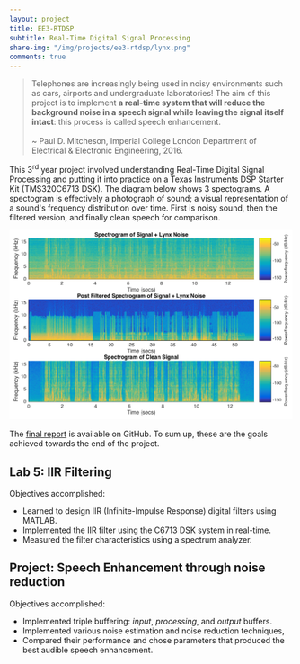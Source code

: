 ```yaml
---
layout: project
title: EE3-RTDSP
subtitle: Real-Time Digital Signal Processing
share-img: "/img/projects/ee3-rtdsp/lynx.png"
comments: true
---
```


> Telephones are increasingly being used in noisy environments such as cars, airports and undergraduate laboratories! The aim of this project is to implement **a real-time system that will reduce the background noise in a speech signal while leaving the signal itself intact**: this process is called speech enhancement.<br><br>
~ Paul D. Mitcheson, Imperial College London Department of Electrical & Electronic Engineering, 2016.

This 3<sup>rd</sup> year project involved understanding Real-Time Digital Signal Processing and putting it into practice on a Texas Instruments DSP Starter Kit (TMS320C6713 DSK). The diagram below shows 3 spectograms. A spectogram is effectively a photograph of sound; a visual representation of a sound's frequency distribution over time. First is noisy sound, then the filtered version, and finally clean speech for comparison.

[![alt text](/img/projects/ee3-rtdsp/lynx.png "Spectograms for noise by a lynx helicopter")](/raw/img/projects/ee3-rtdsp/lynx.png)

The [final report](https://github.com/eugenius1/ee3-rtdsp/blob/master/speech-enhancement/EusebiusN_And_PrahnavS_RTDSP_Project.pdf) is available on GitHub. To sum up, these are the goals achieved towards the end of the project.

## Lab 5: IIR Filtering

Objectives accomplished:

* Learned to design IIR (Infinite-Impulse Response) digital filters using MATLAB.
* Implemented the IIR filter using the C6713 DSK system in real-time.
* Measured the filter characteristics using a spectrum analyzer.

## Project: Speech Enhancement through noise reduction

Objectives accomplished:

* Implemented triple buffering: *input*, *processing*, and *output* buffers.
* Implemented various noise estimation and noise reduction techniques,
* Compared their performance and chose parameters that produced the best audible speech enhancement.
